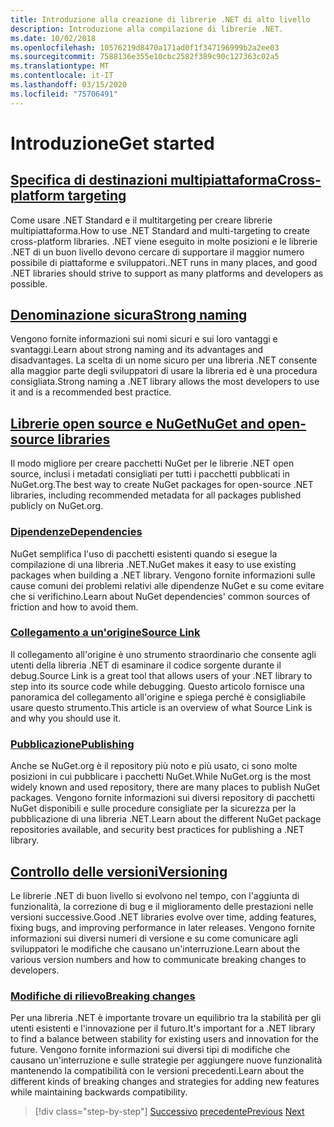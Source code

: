 ```yaml
---
title: Introduzione alla creazione di librerie .NET di alto livello
description: Introduzione alla compilazione di librerie .NET.
ms.date: 10/02/2018
ms.openlocfilehash: 10576219d8470a171ad0f1f347196999b2a2ee03
ms.sourcegitcommit: 7588136e355e10cbc2582f389c90c127363c02a5
ms.translationtype: MT
ms.contentlocale: it-IT
ms.lasthandoff: 03/15/2020
ms.locfileid: "75706491"
---
```

# <a name="get-started"></a><span data-ttu-id="b3db3-103">Introduzione</span><span class="sxs-lookup"><span data-stu-id="b3db3-103">Get started</span></span>

## <a name="cross-platform-targeting"></a>[<span data-ttu-id="b3db3-104">Specifica di destinazioni multipiattaforma</span><span class="sxs-lookup"><span data-stu-id="b3db3-104">Cross-platform targeting</span></span>](./cross-platform-targeting.md)

<span data-ttu-id="b3db3-105">Come usare .NET Standard e il multitargeting per creare librerie multipiattaforma.</span><span class="sxs-lookup"><span data-stu-id="b3db3-105">How to use .NET Standard and multi-targeting to create cross-platform libraries.</span></span> <span data-ttu-id="b3db3-106">.NET viene eseguito in molte posizioni e le librerie .NET di un buon livello devono cercare di supportare il maggior numero possibile di piattaforme e sviluppatori.</span><span class="sxs-lookup"><span data-stu-id="b3db3-106">.NET runs in many places, and good .NET libraries should strive to support as many platforms and developers as possible.</span></span>

## <a name="strong-naming"></a>[<span data-ttu-id="b3db3-107">Denominazione sicura</span><span class="sxs-lookup"><span data-stu-id="b3db3-107">Strong naming</span></span>](./strong-naming.md)

<span data-ttu-id="b3db3-108">Vengono fornite informazioni sui nomi sicuri e sui loro vantaggi e svantaggi.</span><span class="sxs-lookup"><span data-stu-id="b3db3-108">Learn about strong naming and its advantages and disadvantages.</span></span> <span data-ttu-id="b3db3-109">La scelta di un nome sicuro per una libreria .NET consente alla maggior parte degli sviluppatori di usare la libreria ed è una procedura consigliata.</span><span class="sxs-lookup"><span data-stu-id="b3db3-109">Strong naming a .NET library allows the most developers to use it and is a recommended best practice.</span></span>

## <a name="nuget-and-open-source-libraries"></a>[<span data-ttu-id="b3db3-110">Librerie open source e NuGet</span><span class="sxs-lookup"><span data-stu-id="b3db3-110">NuGet and open-source libraries</span></span>](./nuget.md)

<span data-ttu-id="b3db3-111">Il modo migliore per creare pacchetti NuGet per le librerie .NET open source, inclusi i metadati consigliati per tutti i pacchetti pubblicati in NuGet.org.</span><span class="sxs-lookup"><span data-stu-id="b3db3-111">The best way to create NuGet packages for open-source .NET libraries, including recommended metadata for all packages published publicly on NuGet.org.</span></span>

### <a name="dependencies"></a>[<span data-ttu-id="b3db3-112">Dipendenze</span><span class="sxs-lookup"><span data-stu-id="b3db3-112">Dependencies</span></span>](./dependencies.md)

<span data-ttu-id="b3db3-113">NuGet semplifica l'uso di pacchetti esistenti quando si esegue la compilazione di una libreria .NET.</span><span class="sxs-lookup"><span data-stu-id="b3db3-113">NuGet makes it easy to use existing packages when building a .NET library.</span></span> <span data-ttu-id="b3db3-114">Vengono fornite informazioni sulle cause comuni dei problemi relativi alle dipendenze NuGet e su come evitare che si verifichino.</span><span class="sxs-lookup"><span data-stu-id="b3db3-114">Learn about NuGet dependencies' common sources of friction and how to avoid them.</span></span>

### <a name="source-link"></a>[<span data-ttu-id="b3db3-115">Collegamento a un'origine</span><span class="sxs-lookup"><span data-stu-id="b3db3-115">Source Link</span></span>](./sourcelink.md)

<span data-ttu-id="b3db3-116">Il collegamento all'origine è uno strumento straordinario che consente agli utenti della libreria .NET di esaminare il codice sorgente durante il debug.</span><span class="sxs-lookup"><span data-stu-id="b3db3-116">Source Link is a great tool that allows users of your .NET library to step into its source code while debugging.</span></span> <span data-ttu-id="b3db3-117">Questo articolo fornisce una panoramica del collegamento all'origine e spiega perché è consigliabile usare questo strumento.</span><span class="sxs-lookup"><span data-stu-id="b3db3-117">This article is an overview of what Source Link is and why you should use it.</span></span>

### <a name="publishing"></a>[<span data-ttu-id="b3db3-118">Pubblicazione</span><span class="sxs-lookup"><span data-stu-id="b3db3-118">Publishing</span></span>](./publish-nuget-package.md)

<span data-ttu-id="b3db3-119">Anche se NuGet.org è il repository più noto e più usato, ci sono molte posizioni in cui pubblicare i pacchetti NuGet.</span><span class="sxs-lookup"><span data-stu-id="b3db3-119">While NuGet.org is the most widely known and used repository, there are many places to publish NuGet packages.</span></span> <span data-ttu-id="b3db3-120">Vengono fornite informazioni sui diversi repository di pacchetti NuGet disponibili e sulle procedure consigliate per la sicurezza per la pubblicazione di una libreria .NET.</span><span class="sxs-lookup"><span data-stu-id="b3db3-120">Learn about the different NuGet package repositories available, and security best practices for publishing a .NET library.</span></span>

## <a name="versioning"></a>[<span data-ttu-id="b3db3-121">Controllo delle versioni</span><span class="sxs-lookup"><span data-stu-id="b3db3-121">Versioning</span></span>](./versioning.md)

<span data-ttu-id="b3db3-122">Le librerie .NET di buon livello si evolvono nel tempo, con l'aggiunta di funzionalità, la correzione di bug e il miglioramento delle prestazioni nelle versioni successive.</span><span class="sxs-lookup"><span data-stu-id="b3db3-122">Good .NET libraries evolve over time, adding features, fixing bugs, and improving performance in later releases.</span></span> <span data-ttu-id="b3db3-123">Vengono fornite informazioni sui diversi numeri di versione e su come comunicare agli sviluppatori le modifiche che causano un'interruzione.</span><span class="sxs-lookup"><span data-stu-id="b3db3-123">Learn about the various version numbers and how to communicate breaking changes to developers.</span></span>

### <a name="breaking-changes"></a>[<span data-ttu-id="b3db3-124">Modifiche di rilievo</span><span class="sxs-lookup"><span data-stu-id="b3db3-124">Breaking changes</span></span>](./breaking-changes.md)

<span data-ttu-id="b3db3-125">Per una libreria .NET è importante trovare un equilibrio tra la stabilità per gli utenti esistenti e l'innovazione per il futuro.</span><span class="sxs-lookup"><span data-stu-id="b3db3-125">It's important for a .NET library to find a balance between stability for existing users and innovation for the future.</span></span> <span data-ttu-id="b3db3-126">Vengono fornite informazioni sui diversi tipi di modifiche che causano un'interruzione e sulle strategie per aggiungere nuove funzionalità mantenendo la compatibilità con le versioni precedenti.</span><span class="sxs-lookup"><span data-stu-id="b3db3-126">Learn about the different kinds of breaking changes and strategies for adding new features while maintaining backwards compatibility.</span></span>

>[!div class="step-by-step"]
><span data-ttu-id="b3db3-127">[Successivo](index.md)
>[precedente](cross-platform-targeting.md)</span><span class="sxs-lookup"><span data-stu-id="b3db3-127">[Previous](index.md)
[Next](cross-platform-targeting.md)</span></span>
